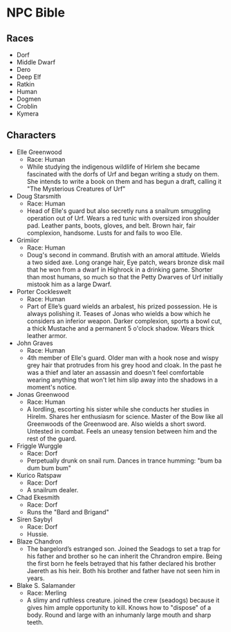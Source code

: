 # NPC Bible

## Races
* Dorf
* Middle Dwarf
* Dero
* Deep Elf
* Ratkin
* Human
* Dogmen
* Croblin
* Kymera

## Characters
* Elle Greenwood
    * Race: Human
    * While studying the indigenous wildlife of Hirlem she became fascinated with the dorfs of Urf and began writing a study on them. She intends to write a book on them and has begun a draft, calling it "The Mysterious Creatures of Urf"
* Doug Starsmith
    * Race: Human
    * Head of Elle's guard but also secretly runs a snailrum smuggling operation out of Urf. Wears a red tunic with oversized iron shoulder pad. Leather pants, boots, gloves, and belt. Brown hair, fair complexion, handsome. Lusts for and fails to woo Elle.
* Grimiior
    * Race: Human
    * Doug's second in command. Brutish with an amoral attitude. Wields a two sided axe.  Long orange hair, Eye patch, wears bronze disk mail that he won from a dwarf in Highrock in a drinking game. Shorter than most humans, so much so that the Petty Dwarves of Urf initially mistook him as a large Dwarf.
* Porter Cockleswelt
    * Race: Human
    * Part of Elle’s guard wields an arbalest, his prized possession. He is always polishing it. Teases of Jonas who wields a bow which he considers an inferior weapon. Darker complexion, sports a bowl cut, a thick Mustache and a permanent 5 o'clock shadow. Wears thick leather armor.
* John Graves
    * Race: Human
    * 4th member of Elle's guard. Older man with a hook nose and wispy grey hair that protrudes from his grey hood and cloak. In the past he was a thief and later  an assassin and doesn't feel comfortable wearing anything that won't let him slip away into the shadows in a moment's notice.
* Jonas Greenwood
    * Race: Human
    * A lordling, escorting his sister while she conducts her studies in Hirelm. Shares her enthusiasm for science. Master of the Bow like all Greenwoods of the Greenwood are. Also wields a short sword. Untested in combat. Feels an uneasy tension between him and the rest of the guard.
* Friggle Wurggle
    * Race: Dorf
    * Perpetually drunk on snail rum. Dances in trance humming:  "bum ba dum bum bum"
* Kurico Ratspaw
    * Race: Dorf
    * A snailrum dealer.
* Chad Ekesmith
    * Race: Dorf
    * Runs the "Bard and Brigand"
* Siren Saybyl
    * Race: Dorf
    * Hussie.
* Blaze Chandron
    * The bargelord’s estranged  son. Joined the  Seadogs to set a trap for his father and brother  so he can inherit the Chrandron empire. Being the first born he feels betrayed that his father declared his brother Jaereth as his heir. Both his brother and father have not seen him in years.
* Blake S. Salamander
    * Race: Merling
    * A slimy and ruthless creature. joined the crew (seadogs) because it gives him ample opportunity to kill. Knows how to "dispose" of a body. Round and large with an inhumanly large mouth and sharp teeth.